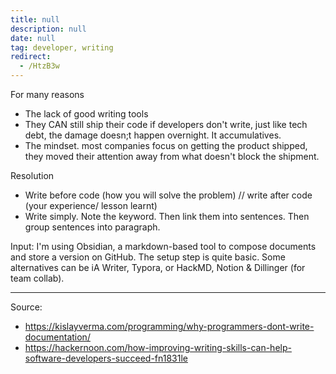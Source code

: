 ```yaml
---
title: null
description: null
date: null
tag: developer, writing
redirect:
  - /HtzB3w
---
```


For many reasons

- The lack of good writing tools
- They CAN still ship their code if developers don't write, just like tech debt, the damage doesn;t happen overnight. It accumulatives.
- The mindset. most companies focus on getting the product shipped, they moved their attention away from what doesn't block the shipment.

Resolution

- Write before code (how you will solve the problem) // write after code (your experience/ lesson learnt)
- Write simply. Note the keyword. Then link them into sentences. Then group sentences into paragraph.

Input: I'm using Obsidian, a markdown-based tool to compose documents and store a version on GitHub. The setup step is quite basic. Some alternatives can be iA Writer, Typora, or HackMD, Notion & Dillinger (for team collab).

---

Source:

- https://kislayverma.com/programming/why-programmers-dont-write-documentation/
- https://hackernoon.com/how-improving-writing-skills-can-help-software-developers-succeed-fn1831le
